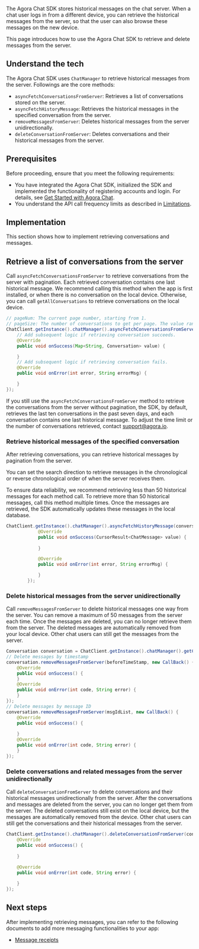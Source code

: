 The Agora Chat SDK stores historical messages on the chat server. When a chat user logs in from a different device, you can retrieve the historical messages from the server, so that the user can also browse these messages on the new device.

This page introduces how to use the Agora Chat SDK to retrieve and delete messages from the server.

## Understand the tech

The Agora Chat SDK uses `ChatManager` to retrieve historical messages from the server. Followings are the core methods:

- `asyncFetchConversationsFromServer`: Retrieves a list of conversations stored on the server.
- `asyncFetchHistoryMessage`: Retrieves the historical messages in the specified conversation from the server.
- `removeMessagesFromServer`: Deletes historical messages from the server unidirectionally.
- `deleteConversationFromServer`: Deletes conversations and their historical messages from the server.

## Prerequisites

Before proceeding, ensure that you meet the following requirements:

- You have integrated the Agora Chat SDK, initialized the SDK and implemented the functionality of registering accounts and login. For details, see [Get Started with Agora Chat](./agora_chat_get_started_android?platform=Android).
- You understand the API call frequency limits as described in [Limitations](./agora_chat_limitation?platform=Android).

## Implementation

This section shows how to implement retrieving conversations and messages.

## Retrieve a list of conversations from the server

Call `asyncFetchConversationsFromServer` to retrieve conversations from the server with pagination. Each retrieved conversation contains one last historical message. We recommend calling this method when the app is first installed, or when there is no conversation on the local device. Otherwise, you can call `getAllConversations` to retrieve conversations on the local device.

```java
// pageNum: The current page number, starting from 1.
// pageSize: The number of conversations to get per page. The value range is [1,20].
ChatClient.getInstance().chatManager().asyncFetchConversationsFromServer(pageNum, pageSize, new ValueCallBack<Map<String, Conversation>>() {
    // Add subsequent logic if retrieving conversation succeeds.
    @Override
    public void onSuccess(Map<String, Conversation> value) {

    }
    // Add subsequent logic if retrieving conversation fails.
    @Override
    public void onError(int error, String errorMsg) {

    }
});
```

If you still use the `asyncFetchConversationsFromServer` method to retrieve the conversations from the server without pagination, the SDK, by default, retrieves the last ten conversations in the past seven days, and each conversation contains one last historical message. To adjust the time limit or the number of conversations retrieved, contact [support@agora.io](mailto:support@agora.io).


### Retrieve historical messages of the specified conversation

After retrieving conversations, you can retrieve historical messages by pagination from the server. 

You can set the search direction to retrieve messages in the chronological or reverse chronological order of when the server receives them. 

To ensure data reliability, we recommend retrieving less than 50 historical messages for each method call. To retrieve more than 50 historical messages, call this method multiple times. Once the messages are retrieved, the SDK automatically updates these messages in the local database.

```java
ChatClient.getInstance().chatManager().asyncFetchHistoryMessage(conversationId, conversationType, pageSize, startMsgId, new ValueCallBack<CursorResult<ChatMessage>>() {
            @Override
            public void onSuccess(CursorResult<ChatMessage> value) {
                
            }

            @Override
            public void onError(int error, String errorMsg) {

            }
        });
```

### Delete historical messages from the server unidirectionally

Call `removeMessagesFromServer` to delete historical messages one way from the server. You can remove a maximum of 50 messages from the server each time. Once the messages are deleted, you can no longer retrieve them from the server. The deleted messages are automatically removed from your local device. Other chat users can still get the messages from the server. 

```java
Conversation conversation = ChatClient.getInstance().chatManager().getConversation(username);
// Delete messages by timestamp
conversation.removeMessagesFromServer(beforeTimeStamp, new CallBack() {
    @Override
    public void onSuccess() {
    }
    @Override
    public void onError(int code, String error) {
    }
});
// Delete messages by message ID
conversation.removeMessagesFromServer(msgIdList, new CallBack() {
    @Override
    public void onSuccess() {
        
    }
    @Override
    public void onError(int code, String error) {
    }
});
```

### Delete conversations and related messages from the server unidirectionally

Call `deleteConversationFromServer` to delete conversations and their historical messages unidirectionally from the server. After the conversations and messages are deleted from the server, you can no longer get them from the server. The deleted conversations still exist on the local device, but the messages are automatically removed from the device. Other chat users can still get the conversations and their historical messages from the server. 

```java
ChatClient.getInstance().chatManager().deleteConversationFromServer(conversationId, conversationType, isDeleteServerMessage, new CallBack() {
    @Override
    public void onSuccess() {
        
    }
    
    @Override
    public void onError(int code, String error) {

    }
});
```

## Next steps

After implementing retrieving messages, you can refer to the following documents to add more messaging functionalities to your app:

- [Message receipts](./agora_chat_message_receipt_android?platform=Android)